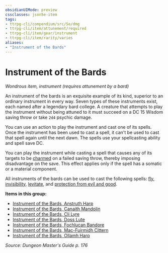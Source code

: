 ```yaml
---
obsidianUIMode: preview
cssclasses: json5e-item
tags:
- ttrpg-cli/compendium/src/5e/dmg
- ttrpg-cli/item/attunement/required
- ttrpg-cli/item/gear/instrument
- ttrpg-cli/item/rarity/varies
aliases: 
- "Instrument of the Bards"
---
```

# Instrument of the Bards
*Wondrous item, instrument (requires attunement by a bard)*  



An instrument of the bards is an exquisite example of its kind, superior to an ordinary instrument in every way. Seven types of these instruments exist, each named after a legendary bard college. A creature that attempts to play the instrument without being attuned to it must succeed on a DC 15 Wisdom saving throw or take `2d4` psychic damage.

You can use an action to play the instrument and cast one of its spells. Once the instrument has been used to cast a spell, it can't be used to cast that spell again until the next dawn. The spells use your spellcasting ability and spell save DC.

You can play the instrument while casting a spell that causes any of its targets to be [charmed](/CLI/conditions.md#Charmed) on a failed saving throw, thereby imposing disadvantage on the save. This effect applies only if the spell has a somatic or a material component.

All instruments of the bards can be used to cast the following spells: [fly](/CLI/spells/fly.md), [invisibility](/CLI/spells/invisibility.md), [levitate](/CLI/spells/levitate.md), and [protection from evil and good](/CLI/spells/protection-from-evil-and-good.md).

**Items in this group:**

- [Instrument of the Bards, Anstruth Harp](/CLI/items/instrument-of-the-bards-anstruth-harp.md)
- [Instrument of the Bards, Canaith Mandolin](/CLI/items/instrument-of-the-bards-canaith-mandolin.md)
- [Instrument of the Bards, Cli Lyre](/CLI/items/instrument-of-the-bards-cli-lyre.md)
- [Instrument of the Bards, Doss Lute](/CLI/items/instrument-of-the-bards-doss-lute.md)
- [Instrument of the Bards, Fochlucan Bandore](/CLI/items/instrument-of-the-bards-fochlucan-bandore.md)
- [Instrument of the Bards, Mac-Fuirmidh Cittern](/CLI/items/instrument-of-the-bards-mac-fuirmidh-cittern.md)
- [Instrument of the Bards, Ollamh Harp](/CLI/items/instrument-of-the-bards-ollamh-harp.md)

*Source: Dungeon Master's Guide p. 176*